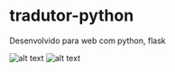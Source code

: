 # tradutor-python
Desenvolvido para web com python, flask 

![alt text](https://i.ibb.co/mq2kTDp/Captura-de-tela-2021-08-18-161518.png)
![alt text](https://i.ibb.co/N9Fcqz4/Captura-de-tela-2021-08-18-161549.png)

